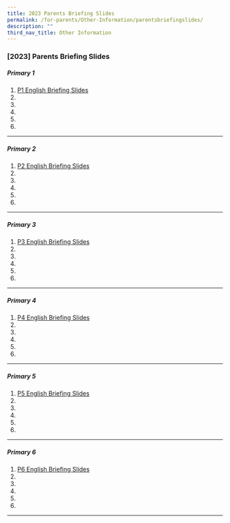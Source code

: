 ```yaml
---
title: 2023 Parents Briefing Slides
permalink: /for-parents/Other-Information/parentsbriefingslides/
description: ""
third_nav_title: Other Information
---
```

### [2023] Parents Briefing Slides

##### Primary 1 

1. [P1 English Briefing Slides](https://youtu.be/6WBYQDYgTVw)
2.
3.
4.
5.
6.

------------------------------------

##### Primary 2 

1. [P2 English Briefing Slides](https://youtu.be/q7n22ZjGKn4)
2.
3.
4.
5.
6.

------------------------------------

##### Primary 3

1. [P3 English Briefing Slides](https://youtu.be/B69ij2hyUg8)
2.
3.
4.
5.
6.

------------------------------------

##### Primary 4 

1. [P4 English Briefing Slides](https://youtu.be/hdEr3jAIx2w)
2.
3.
4.
5.
6.

------------------------------------

##### Primary 5 

1. [P5 English Briefing Slides](https://youtu.be/kzN5qyV8mTw)
2.
3.
4.
5.
6.

------------------------------------

##### Primary 6 

1. [P6 English Briefing Slides](https://youtu.be/vC8LiFB1p0g)
2.
3.
4.
5.
6.

------------------------------------